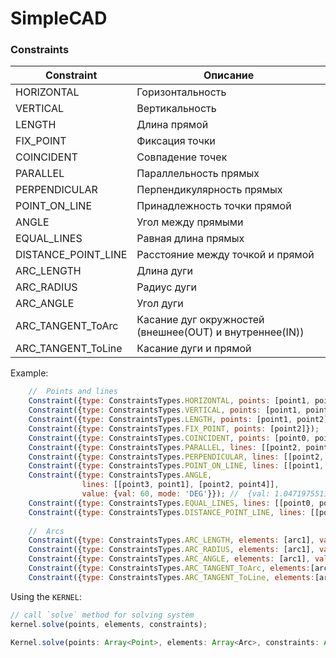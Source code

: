 # SimpleCAD

### Constraints
| Constraint | Описание |
|----------  |--------|
|HORIZONTAL  | Горизонтальность
|VERTICAL    | Вертикальность
|LENGTH      | Длина прямой
|FIX_POINT   |Фиксация точки
|COINCIDENT  |Совпадение точек
|PARALLEL    | Параллельность прямых
|PERPENDICULAR   | Перпендикулярность прямых
|POINT_ON_LINE   | Принадлежность точки прямой
|ANGLE   | Угол между прямыми
|EQUAL_LINES | Равная длина прямых
|DISTANCE_POINT_LINE | Расстояние между точкой и прямой
|ARC_LENGTH  | Длина дуги
|ARC_RADIUS  | Радиус дуги
|ARC_ANGLE   | Угол дуги
|ARC_TANGENT_ToArc| Касание дуг окружностей (внешнее(OUT) и внутреннее(IN))
|ARC_TANGENT_ToLine| Касание дуги и прямой

Example:
```javascript
    //  Points and lines
    Constraint({type: ConstraintsTypes.HORIZONTAL, points: [point1, point2]});
    Constraint({type: ConstraintsTypes.VERTICAL, points: [point1, point2]});
    Constraint({type: ConstraintsTypes.LENGTH, points: [point1, point2], value: 32});
    Constraint({type: ConstraintsTypes.FIX_POINT, points: [point2]});
    Constraint({type: ConstraintsTypes.COINCIDENT, points: [point0, point2]});
    Constraint({type: ConstraintsTypes.PARALLEL, lines: [[point2, point1], [point3, point4]]});
    Constraint({type: ConstraintsTypes.PERPENDICULAR, lines: [[point2, point1], [point3, point4]]});
    Constraint({type: ConstraintsTypes.POINT_ON_LINE, lines: [[point1, point2]], points: [point3]});
    Constraint({type: ConstraintsTypes.ANGLE,
                lines: [[point3, point1], [point2, point4]],
                value: {val: 60, mode: 'DEG'}}); //  {val: 1.0471975511965976, mode: 'RAD'}
    Constraint({type: ConstraintsTypes.EQUAL_LINES, lines: [[point0, point1], [point1, point2]]})
    Constraint({type: ConstraintsTypes.DISTANCE_POINT_LINE, lines: [[point1, point2]], points: [point4], value: 70});
    
    //  Arcs
    Constraint({type: ConstraintsTypes.ARC_LENGTH, elements: [arc1], value: 20});
    Constraint({type: ConstraintsTypes.ARC_RADIUS, elements: [arc1], value: 5});
    Constraint({type: ConstraintsTypes.ARC_ANGLE, elements: [arc1], value: 45});
    Constraint({type: ConstraintsTypes.ARC_TANGENT_ToArc, elements:[arc1, arc2], mode: 'IN'}); // mode: 'IN' | 'OUT'
    Constraint({type: ConstraintsTypes.ARC_TANGENT_ToLine, elements:[arc1], lines: [[point3, point2]]});
```


Using the `KERNEL`:
```javascript
// call `solve` method for solving system
kernel.solve(points, elements, constraints);
```
```typescript
Kernel.solve(points: Array<Point>, elements: Array<Arc>, constraints: Array<Constraint>) {...}
```
